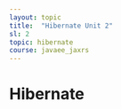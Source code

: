 ```yaml
---
layout: topic
title:  "Hibernate Unit 2"
sl: 2
topic: hibernate
course: javaee_jaxrs
---
```


<h1>Hibernate</h1>